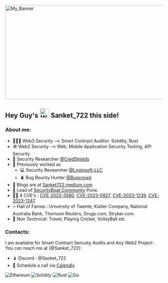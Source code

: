 
<img src="https://github.com/user-attachments/assets/aeec06de-d563-4aff-8995-b480b3f3b385" alt="My_Banner" width="1000" height="300"/>

## Hey Guy's <img src="https://github.com/user-attachments/assets/95f1841f-78bd-4b6c-a75f-0639547d9e25" alt="Wave_Hand" width="30"/> Sanket_722 this side!

<!--
**Sanket-722/Sanket-722** is a ✨ _special_ ✨ repository because its `README.md` (this file) appears on your GitHub profile.

Here are some ideas to get you started:

- 🔭 I’m currently working on ...
- 🌱 I’m currently learning ...
- 👯 I’m looking to collaborate on ...
- 🤔 I’m looking for help with ...
- 💬 Ask me about ...
- 📫 How to reach me: ...
- 😄 Pronouns: ...
- ⚡ Fun fact: ...

 [![Sanket’s github stats](https://github-readme-stats.vercel.app/api?username=Sanket-722)](https://github.com/yushi1007)
-->
### About me:
* 🧑🏻‍💻 Web3 Security --> Smart Contract Auditor: Solidity, Rust
* 🕸️ Web2 Security --> Web, Mobile Application Security Testing, API Security
* 🏢 Security Researcher [@CredShields](https://credshields.com/)
* 🐧 Previously worked as
    * 💻 Security Researcher [@Loginsoft-LLC](https://www.loginsoft.com/)
    * 🪲 Bug Bounty Hunter [@Bugcrowd](https://www.bugcrowd.com/)
* 📰 Blogs are at [Sanket722.medium.com](https://sanket722.medium.com/)
* 💎 Lead of [SecurityBoat Community](https://securityboat.net/sbmeetup/) Pune.
* 🐦‍🔥 4 CVE's : [CVE-2023-3580](https://nvd.nist.gov/vuln/detail/CVE-2023-3580), [CVE-2023-0827](https://nvd.nist.gov/vuln/detail/CVE-2023-0827), [CVE-2023-1239](https://nvd.nist.gov/vuln/detail/CVE-2023-1239), [CVE-2023-1247](https://nvd.nist.gov/vuln/detail/CVE-2023-1247).
* ⭐ Hall of Fames : University of Twente, Kistler Company, National Australia Bank, Thomson Reuters, Drugs.com, Stryker.com.
* 🌉 Non Technical: Travel, Playing Cricket, VolleyBall etc

### Contacts:
I am available for Smart Contract Sercuity Audits and Any Web2 Project . You can reach me at (@Sanket_722):
* 🪆 Discord : @Sanket_722
* 📅 Schedule a call via [Calendly](https://calendly.com/sanket_722/30min)


![Ethereum](https://img.shields.io/badge/Ethereum-3C3C3D?style=for-the-badge&logo=Ethereum&logoColor=white) ![Solidity](https://img.shields.io/badge/Solidity-%23363636.svg?style=for-the-badge&logo=solidity&logoColor=white) ![Rust](https://img.shields.io/badge/rust-%23000000.svg?style=for-the-badge&logo=rust&logoColor=white) ![Go](https://img.shields.io/badge/go-%2300ADD8.svg?style=for-the-badge&logo=go&logoColor=white)
  



